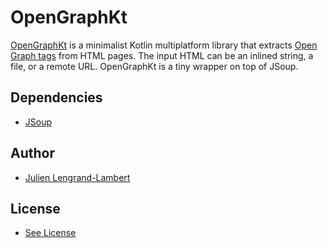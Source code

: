 # OpenGraphKt

[OpenGraphKt](https://github.com/jlengrand/OpenGraphKt) is a minimalist Kotlin multiplatform library that extracts [Open Graph tags](https://ogp.me/) from HTML pages.
The input HTML can be an inlined string, a file, or a remote URL. OpenGraphKt is a tiny wrapper on top of JSoup. 

## Dependencies

- [JSoup](https://jsoup.org/)

## Author

* [Julien Lengrand-Lambert](https://github.com/jlengrand)

## License

* [See License](./LICENSE)